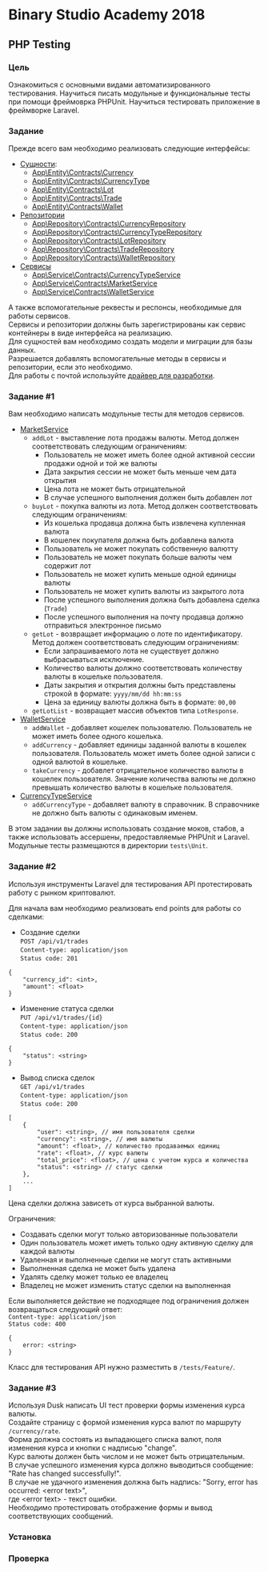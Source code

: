 # Binary Studio Academy 2018

## PHP Testing

### Цель

Ознакомиться с основными видами автоматизированного тестирования.
Научиться писать модульные и функциональные тесты при помощи фреймоврка PHPUnit.
Научиться тестировать приложение в фреймворке Laravel.

### Задание

Прежде всего вам необходимо реализовать следующие интерфейсы:

* [Сущности](app/Entity/Contracts):
    * [App\Entity\Contracts\Currency](app/Entity/Contracts/Currency.php)
    * [App\Entity\Contracts\CurrencyType](app/Entity/Contracts/CurrencyType.php)
    * [App\Entity\Contracts\Lot](app/Entity/Contracts/Lot.php)
    * [App\Entity\Contracts\Trade](app/Entity/Contracts/Trade.php)
    * [App\Entity\Contracts\Wallet](app/Entity/Contracts/Wallet.php)
* [Репозитории](app/Repository/Contracts)
    * [App\Repository\Contracts\CurrencyRepository](app/Repository/Contracts/CurrencyRepository.php)
    * [App\Repository\Contracts\CurrencyTypeRepository](app/Repository/Contracts/CurrencyTypeRepository.php)
    * [App\Repository\Contracts\LotRepository](app/Repository/Contracts/LotRepository.php)
    * [App\Repository\Contracts\TradeRepository](app/Repository/Contracts/TradeRepository.php)
    * [App\Repository\Contracts\WalletRepository](app/Repository/Contracts/WalletRepository.php)
* [Сервисы](app/Service/Contracts)
    * [App\Service\Contracts\CurrencyTypeService](app/Service/Contracts/CurrencyTypeService.php)
    * [App\Service\Contracts\MarketService](app/Service/Contracts/MarketService.php)
    * [App\Service\Contracts\WalletService](app/Service/Contracts/WalletService.php)

А также вспомогательные реквесты и респонсы, необходимые для работы сервисов.<br>
Сервисы и репозитории должны быть зарегистрированы как сервис контейнеры в виде интерфейса на реализацию.<br>
Для сущностей вам необходимо создать модели и миграции для базы данных.<br>
Разрешается добавлять вспомогательные методы в сервисы и репозитории, если это необходимо.<br>
Для работы с почтой используйте [драйвер для разработки](https://laravel.com/docs/5.6/mail#mail-and-local-development).

### Задание #1

Вам необходимо написать модульные тесты для методов сервисов.<br>
* [MarketService](app/Service/Contracts/MarketService.php)
    * `addLot` - выставление лота продажы валюты. Метод должен соответствовать следующим ограничениям:
        * Пользователь не может иметь более одной активной сессии продажи одной и той же валюты
        * Дата закрытия сессии не может быть меньше чем дата открытия
        * Цена лота не может быть отрицательной
        * В случае успешного выполнения должен быть добавлен лот
    * `buyLot` - покупка валюты из лота. Метод должен соответствовать следующим ограничениям:
        * Из кошелька продавца должна быть извлечена купленная валюта
        * В кошелек покупателя должна быть добавлена валюта
        * Пользователь не может покупать собственную валютту
        * Пользователь не может покупать больше валюты чем содержит лот
        * Пользователь не может купить меньше одной единицы валюты
        * Пользователь не может купить валюты из закрытого лота 
        * После успешного выполнения должна быть добавлена сделка (`Trade`)
        * После успешного выполнения на почту продавца должно отправиться электронное письмо
    * `getLot` - возвращает информацию о лоте по идентификатору. Метод должен соответствовать следующим ограничениям:
        * Если запрашиваемого лота не существует должно выбрасываться исключение.
        * Количество валюты должно соответствовать количеству валюты в кошельке пользователя.
        * Даты закрытия и открытия должны быть представлены строкой в формате: `yyyy/mm/dd hh:mm:ss`
        * Цена за единицу валюты должна быть в формате: `00,00`
    * `getLotList` - возвращает массив объектов типа `LotResponse`.
* [WalletService](app/Service/Contracts/WalletService.php)
    * `addWallet` - добавляет кошелек пользователю. Пользователь не может иметь более одного кошелька.
    * `addCurrency` - добавляет единицы заданной валюты в кошелек пользователя. Пользователь может иметь более одной записи с одной валютой в кошельке.
    * `takeCurrency` - добавлет отрицательное количество валюты в кошелек пользователя. Значение количества валюты не должно превышать количество валюты в кошельке пользователя.
* [CurrencyTypeService](app/Service/Contracts/CurrencyTypeService.php)
    * `addCurrencyType` - добавляет валюту в справочник. В справочнике не должно быть валюты с одинаковым именем.

В этом задании вы должны использовать создание моков, стабов, а также использовать ассершены, предоставляемые PHPUnit и Laravel.
Модульные тесты размещаются в директории `tests\Unit`.

### Задание #2

Используя инструменты Laravel для тестирования API протестировать работу с рынком криптовалют.<br>

Для начала вам необходимо реализовать end points для работы со сделками:

- Создание сделки<br>
`POST /api/v1/trades` <br>
`Content-type: application/json`<br>
`Status code: 201`<br>
```
{ 
    "currency_id": <int>,
    "amount": <float>
}
```
- Изменение статуса сделки<br>
`PUT /api/v1/trades/{id}`<br> 
`Content-type: application/json`<br>
`Status code: 200`<br>
```
{ 
    "status": <string>
}
```
- Вывод списка сделок<br>
`GET /api/v1/trades`<br> 
`Content-type: application/json`<br> 
`Status code: 200`<br>
```
[
    { 
        "user": <string>, // имя пользователя сделки
        "currency": <string>, // имя валюты
        "amount": <float>, // количество продаваемых единиц
        "rate": <float>, // курс валюты
        "total_price": <float>, // цена с учетом курса и количества
        "status": <string> // статус сделки
    },
    ...
]
```

Цена сделки должна зависеть от курса выбранной валюты.

Ограничения:
- Создавать сделки могут только авторизованные пользователи
- Один пользователь может иметь только одну активную сделку для каждой валюты
- Удаленная и выполненные сделки не могут стать активными
- Выполненная сделка не может быть удалена
- Удалять сделку может только ее владелец
- Владелец не может изменить статус сделки на выполненная

Если выполняется действие не подходящее под ограничения должен возвращаться следующий ответ:<br>
`Content-type: application/json`<br>
`Status code: 400`<br>
```
{ 
    error: <string>
}
```

Класс для тестирования API нужно разместить в `/tests/Feature/`.

### Задание #3

Используя Dusk написать UI тест проверки формы изменения курса валюты.<br>
Создайте страницу с формой изменения курса валют по маршруту `/currency/rate`.<br>
Форма должна состоять из выпадающего списка валют, поля изменения курса и кнопки с надписью "change".<br>
Курс валюты должен быть числом и не может быть отрицательным. <br>
В случае успешного изменения курса должно выводиться сообщение: "Rate has changed successfully!".<br>
В случае не удачного изменения должна быть надпись: "Sorry, error has occurred: &lt;error text&gt;",<br>
где &lt;error text&gt; - текст ошибки.<br>
Необходимо протестировать отображение формы и вывод соответствующих сообщений.

### Установка

### Проверка


